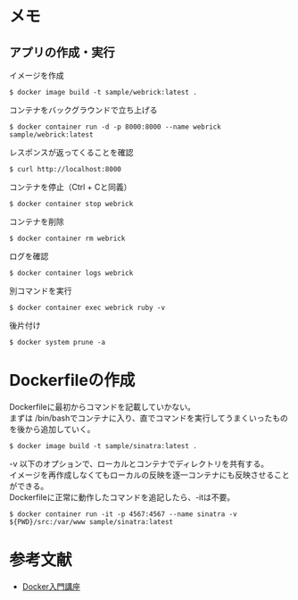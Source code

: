 # メモ
## アプリの作成・実行
イメージを作成
```
$ docker image build -t sample/webrick:latest .
```
コンテナをバックグラウンドで立ち上げる
```
$ docker container run -d -p 8000:8000 --name webrick sample/webrick:latest
```
レスポンスが返ってくることを確認
```
$ curl http://localhost:8000
```
コンテナを停止（Ctrl + Cと同義）
```
$ docker container stop webrick
```
コンテナを削除
```
$ docker container rm webrick
```
ログを確認
```
$ docker container logs webrick
```
別コマンドを実行
```
$ docker container exec webrick ruby -v
```
後片付け
```
$ docker system prune -a
```
# Dockerfileの作成
Dockerfileに最初からコマンドを記載していかない。<br>
まずは /bin/bashでコンテナに入り、直でコマンドを実行してうまくいったものを後から追加していく。
```
$ docker image build -t sample/sinatra:latest .
```
-v 以下のオプションで、ローカルとコンテナでディレクトリを共有する。<br>
イメージを再作成しなくてもローカルの反映を逐一コンテナにも反映させることができる。<br>
Dockerfileに正常に動作したコマンドを追記したら、-itは不要。
```
$ docker container run -it -p 4567:4567 --name sinatra -v ${PWD}/src:/var/www sample/sinatra:latest
```

# 参考文献
- [Docker入門講座](https://www.youtube.com/watch?v=lZD1MIHwMBY&list=PLs3eD4QT7ow6O5wyRRnRCvB7JMuq_D3-D&index=2)